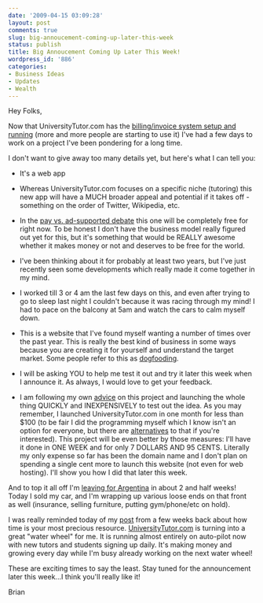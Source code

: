 ```yaml
---
date: '2009-04-15 03:09:28'
layout: post
comments: true
slug: big-annoucement-coming-up-later-this-week
status: publish
title: Big Annoucement Coming Up Later This Week!
wordpress_id: '886'
categories:
- Business Ideas
- Updates
- Wealth
---
```


Hey Folks,




Now that UniversityTutor.com has the [billing/invoice system setup and running](http://brianarmstrong.org/posts/video-of-the-new-billing-feature-on-universitytutorcom/) (more and more people are starting to use it) I've had a few days to work on a project I've been pondering for a long time.




I don't want to give away too many details yet, but here's what I can tell you:





  
  * It's a web app


  
  * Whereas UniversityTutor.com focuses on a specific niche (tutoring) this new app will have a MUCH broader appeal and potential if it takes off - something on the order of Twitter, Wikipedia, etc.


  
  * In the [pay vs. ad-supported debate](http://brianarmstrong.org/posts/should-i-charge-for-my-product-or-make-money-off-ads/) this one will be completely free for right now. To be honest I don't have the business model really figured out yet for this, but it's something that would be REALLY awesome whether it makes money or not and deserves to be free for the world.


  
  * I've been thinking about it for probably at least two years, but I've just recently seen some developments which really made it come together in my mind.


  
  * I worked till 3 or 4 am the last few days on this, and even after trying to go to sleep last night I couldn't because it was racing through my mind! I had to pace on the balcony at 5am and watch the cars to calm myself down.


  
  * This is a website that I've found myself wanting a number of times over the past year. This is really the best kind of business in some ways because you are creating it for yourself and understand the target market. Some people refer to this as [dogfooding](http://en.wikipedia.org/wiki/Eat_one%27s_own_dog_food).


  
  * I will be asking YOU to help me test it out and try it later this week when I announce it. As always, I would love to get your feedback.


  
  * I am following my own [advice](http://brianarmstrong.org/posts/46-ways-to-start-a-business-with-no-money/) on this project and launching the whole thing QUICKLY and INEXPENSIVELY to test out the idea. As you may remember, I launched UniversityTutor.com in one month for less than $100 (to be fair I did the programming myself which I know isn't an option for everyone, but there are [alternatives](http://brianarmstrong.org/posts/how-to-get-a-business-website-built-for-cheap-or-free/) to that if you're interested). This project will be even better by those measures: I'll have it done in ONE WEEK and for only 7 DOLLARS AND 95 CENTS. Literally my only expense so far has been the domain name and I don't plan on spending a single cent more to launch this website (not even for web hosting). I'll show you how I did that later this week.




And to top it all off I'm [leaving for Argentina](http://brianarmstrong.org/posts/oh-snap-im-moving-to-south-america/) in about 2 and half weeks! Today I sold my car, and I'm wrapping up various loose ends on that front as well (insurance, selling furniture, putting gym/phone/etc on hold).




I was really reminded today of my [post](http://brianarmstrong.org/posts/the-secret-to-working-less-producing-more-and-getting-rich/) from a few weeks back about how time is your most precious resource. [UniversityTutor.com](http://www.UniversityTutor.com) is turning into a great "water wheel" for me. It is running almost entirely on auto-pilot now with new tutors and students signing up daily. It's making money and growing every day while I'm busy already working on the next water wheel!




These are exciting times to say the least. Stay tuned for the announcement later this week...I think you'll really like it!




Brian

  

